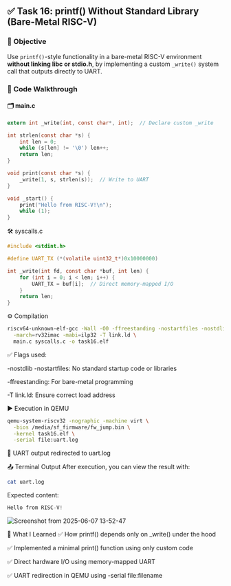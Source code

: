 ## ✅ Task 16: printf() Without Standard Library (Bare-Metal RISC-V)
### 🎯 Objective
Use `printf()`-style functionality in a bare-metal RISC-V environment **without linking libc or stdio.h**, by implementing a custom `_write()` system call that outputs directly to UART.
### 🧾 Code Walkthrough
#### 🗂️ main.c
```c
extern int _write(int, const char*, int);  // Declare custom _write

int strlen(const char *s) {
    int len = 0;
    while (s[len] != '\0') len++;
    return len;
}

void print(const char *s) {
    _write(1, s, strlen(s));  // Write to UART
}

void _start() {
    print("Hello from RISC-V!\n");
    while (1);
}
```
🛠️ syscalls.c
```c
#include <stdint.h>

#define UART_TX (*(volatile uint32_t*)0x10000000)

int _write(int fd, const char *buf, int len) {
    for (int i = 0; i < len; i++) {
        UART_TX = buf[i];  // Direct memory-mapped I/O
    }
    return len;
}
```
⚙️ Compilation
```bash
riscv64-unknown-elf-gcc -Wall -O0 -ffreestanding -nostartfiles -nostdlib \
  -march=rv32imac -mabi=ilp32 -T link.ld \
  main.c syscalls.c -o task16.elf
```
✅ Flags used:

-nostdlib -nostartfiles: No standard startup code or libraries

-ffreestanding: For bare-metal programming

-T link.ld: Ensure correct load address

▶️ Execution in QEMU
```bash
qemu-system-riscv32 -nographic -machine virt \
  -bios /media/sf_firmware/fw_jump.bin \
  -kernel task16.elf \
  -serial file:uart.log
```
🔁 UART output redirected to uart.log

📤 Terminal Output
After execution, you can view the result with:

```bash
cat uart.log
```
Expected content:

```csharp
Hello from RISC-V!

```
![Screenshot from 2025-06-07 13-52-47](https://github.com/user-attachments/assets/d02c3dd6-5de3-472f-8a90-ae460e2a75f4)

🧠 What I Learned
✅ How printf() depends only on _write() under the hood

✅ Implemented a minimal print() function using only custom code

✅ Direct hardware I/O using memory-mapped UART

✅ UART redirection in QEMU using -serial file:filename
